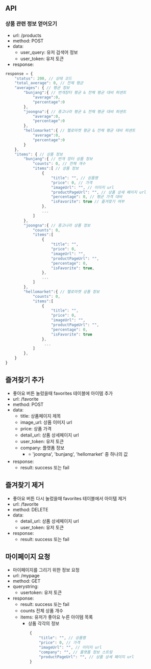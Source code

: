 ## API
### 상품 관련 정보 얻어오기 
- url: /products
- method: POST
- data: 
    - user_query: 유저 검색어 정보 
    - user_token: 유저 토큰
- response:
```Javascript
response = {
    "status": 200, // 상태 코드
    "total_average": 0, // 전체 평균
    "averages": { // 평균 정보 
        "bunjang":{ // 번개장터 평균 & 전체 평균 대비 퍼센트
            "average":0,
            "percentage":0
        },
        "joongna":{ // 중고나라 평균 & 전체 평균 대비 퍼센트
            "average":0,
            "percentage":0
        },
        "hellomarket":{ // 헬로마켓 평균 & 전체 평균 대비 퍼센트
            "average":0,
            "percentage":0
        }
    },
    "items": { // 상품 정보 
        "bunjang":{ // 번개 장터 상품 정보 
            "counts": 0, // 전체 개수 
            "items":[ // 상품 정보 
                {
                    "title": "", // 상품명
                    "price": 0, // 가격
                    "imageUrl": "", // 이미지 url
                    "productPageUrl": "", // 상품 상세 페이지 url 
                    "percentage": 0, // 평균 가격 대비 
                    "isFavorite": true // 즐겨찾기 여부 
                }, 
                ...
            ]
        },
        "joongna":{ // 중고나라 상품 정보 
            "counts": 0, 
            "items":[ 
                {
                    "title": "",
                    "price": 0,
                    "imageUrl": "",
                    "productPageUrl": "",
                    "percentage": 0,
                    "isFavorite": true,
                }, 
                ...
            ]
        },
        "hellomarket":{ // 헬로마켓 상품 정보 
            "counts": 0,
            "items":[
                {
                    "title": "",
                    "price": 0,
                    "imageUrl": "",
                    "productPageUrl": "",
                    "percentage": 0,
                    "isFavorite": true
                }, 
                 ...
            ]
        },
    }
}
``` 

## 즐겨찾기 추가 
- 좋아요 버튼 눌렀을때 favorites 테이블에 아이템 추가 
- url: /favorite
- method: POST
- data: 
    - title: 상품페이지 제목
    - image_url: 상품 이미지 url 
    - price: 상품 가격 
    - detail_url: 상품 상세페이지 url 
    - user_token: 유저 토큰
    - company: 플랫폼 정보
        - ⭐️ 'joongna', 'bunjang', 'hellomarket' 중 하나의 값
- response:
    - result: success 또는 fail

## 즐겨찾기 제거 
- 좋아요 버튼 다시 눌렀을때 favorites 테이블에서 아이템 제거 
- url: /favorite
- method: DELETE
- data: 
    - detail_url: 상품 상세페이지 url 
    - user_token: 유저 토큰
- response: 
    - result: success 또는 fail

## 마이페이지 요청 
- 마이페이지를 그리기 위한 정보 요청 
- url: /mypage
- method: GET
- querystring: 
    - usertoken: 유저 토큰 
- response:
    - result: success 또는 fail
    - counts 전체 상품 개수 
    - items: 유저가 좋아요 누른 아이템 목록 
        - 상품 각각의 정보 
        ```javascript
            {
                "title": "", // 상품명
                "price": 0, // 가격
                "imageUrl": "", // 이미지 url
                "company": "", // 플랫폼 정보 스트링
                "productPageUrl": "", // 상품 상세 페이지 url 
            } 
        ```
